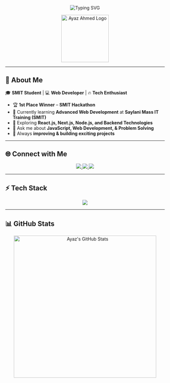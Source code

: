 <!-- Banner Section -->
<p align="center">
  <img src="https://readme-typing-svg.herokuapp.com?font=Fira+Code&size=32&pause=1000&color=F78C6C&center=true&vCenter=true&width=800&lines=Hi+There!+I'm+Ayaz+Ahmed;SMIT+Student+🚀;Passionate+Web+Developer;Learning+Advanced+Web+Development" alt="Typing SVG">
</p>

<!-- Custom Logo -->
<p align="center">
  <img src="https://github.com/Ayaz-Ahmed/Ayaz-Ahmed/blob/main/assets/ayaz-logo.png" width="150px" alt="Ayaz Ahmed Logo">
</p>

---

## 🚀 About Me  

🎓 **SMIT Student** | 💻 **Web Developer** | 🔥 **Tech Enthusiast**  

- 🏆 **1st Place Winner** – **SMIT Hackathon**  
- 🔭 Currently learning **Advanced Web Development** at **Saylani Mass IT Training (SMIT)**  
- 🌱 Exploring **React.js, Next.js, Node.js, and Backend Technologies**  
- 💬 Ask me about **JavaScript, Web Development, & Problem Solving**  
- 🎯 Always **improving & building exciting projects**  

---

## 🌐 Connect with Me  

<p align="center">
  <a href="your-linkedin-url">
    <img src="https://img.shields.io/badge/LinkedIn-%230077B5.svg?style=for-the-badge&logo=linkedin&logoColor=white">
  </a>
  <a href="your-twitter-url">
    <img src="https://img.shields.io/badge/Twitter-%231DA1F2.svg?style=for-the-badge&logo=twitter&logoColor=white">
  </a>
  <a href="your-portfolio-url">
    <img src="https://img.shields.io/badge/Portfolio-%23000000.svg?style=for-the-badge&logo=web&logoColor=white">
  </a>
</p>

---

## ⚡ Tech Stack  

<p align="center">
  <img src="https://skillicons.dev/icons?i=html,css,js,react,nextjs,tailwind,nodejs,mongodb,git,github,vscode" />
</p>

---

## 📊 GitHub Stats  

<p align="center">
  <img src="https://github-readme-stats.vercel.app/api?username=Ayaz-Ahmed&show_icons=true&theme=radical" alt="Ayaz's GitHub Stats" width="450px">
  <img src="https://github-readme-streak-stats.herokuapp.com/?user=Ayaz-Ahmed&theme=radical" alt="Gi
